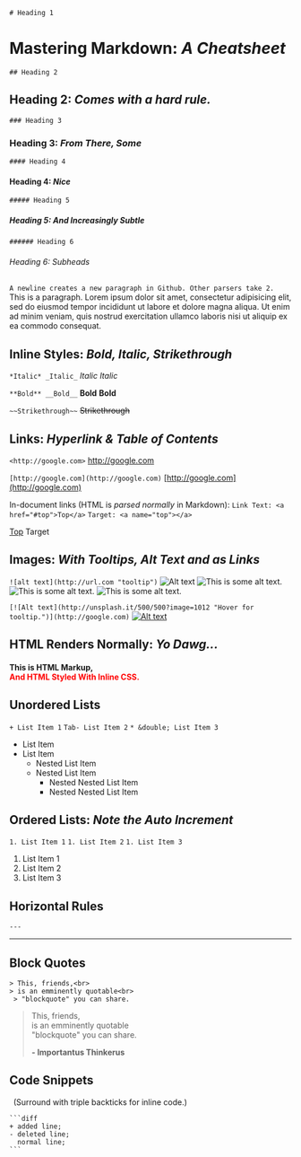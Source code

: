 ``` # Heading 1 ```
# Mastering Markdown: *A Cheatsheet*

``` ## Heading 2 ```
## Heading 2: *Comes with a hard rule.*
``` ### Heading 3 ```
### Heading 3: *From There, Some*
```#### Heading 4 ```
#### Heading 4: *Nice*
``` ##### Heading 5 ```
##### Heading 5: *And Increasingly Subtle*
``` ###### Heading 6 ```
###### Heading 6: *Subheads*

``` A newline creates a new paragraph in Github. Other parsers take 2. ```
This is a paragraph. Lorem ipsum dolor sit amet, consectetur adipisicing elit, sed do eiusmod tempor incididunt ut labore et dolore magna aliqua. Ut enim ad minim veniam, quis nostrud exercitation ullamco laboris nisi ut aliquip ex ea commodo consequat.

## Inline Styles: *Bold, Italic, Strikethrough*

``` *Italic* _Italic_ ```
*Italic* _Italic_

``` **Bold** __Bold__ ```
**Bold** __Bold__

``` ~~Strikethrough~~ ```
~~Strikethrough~~

## Links: *Hyperlink & Table of Contents*

``` <http://google.com> ```
<http://google.com>

``` [http://google.com](http://google.com) ```
[http://google.com](http://google.com)

In-document links (HTML is *parsed normally* in Markdown):
```Link Text: <a href="#top">Top</a>```
```Target: <a name="top"></a>```

<a href="#top">Top</a>
<a name="top">Target</a>

## Images: *With Tooltips, Alt Text and as Links*

```![alt text](http://url.com "tooltip")```
![Alt text](http://unsplash.it/500/300?random "Tooltip text.") ![This is some alt text.](http://unsplash.it/300/100?image=1000 "This is the tooltip.") ![This is some alt text.](http://unsplash.it/100/100?image=900 "This is the tooltip.") ![This is some alt text.](http://unsplash.it/50/50?image=523 "This is the tooltip.")

```[![Alt text](http://unsplash.it/500/500?image=1012 "Hover for tooltip.")](http://google.com)```
[![Alt text](http://unsplash.it/500/500?image=1012 "google.com")](http://google.com)


## HTML Renders Normally: *Yo Dawg...*
<h4>This is HTML Markup, <br><span style="color:red"> And HTML Styled With Inline CSS.<span></h4>


## Unordered Lists

``` + List Item 1 ```
``` Tab- List Item 2 ```
``` * &double; List Item 3 ```

* List Item
* List Item
    * Nested List Item
    * Nested List Item
        * Nested Nested List Item
        * Nested Nested List Item

## Ordered Lists: *Note the Auto Increment*
``` 1. List Item 1 ```
``` 1. List Item 2 ```
``` 1. List Item 3 ```


1. List Item 1
1. List Item 2
1. List Item 3

## Horizontal Rules

``` --- ```

---

## Block Quotes  

``` > This, friends,<br> ```<br>
``` > is an emminently quotable<br> ```<br>
``` > "blockquote" you can share.```<br>

> This, friends,<br>
> is an emminently quotable<br>
> "blockquote" you can share.
>
> **- Importantus Thinkerus**

## Code Snippets

``` ```(Surround with triple backticks for inline code.) ``` ``` ``` ```



    ```diff
    + added line;
    - deleted line;
      normal line;
    ```
